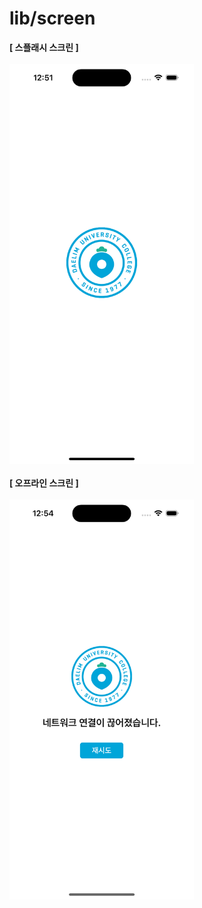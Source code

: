# lib/screen

<b>[ 스플래시 스크린 ]</b>
<br />
<br />
<img src="https://github.com/team-ilpalsam/Flutter_DaelimMarket/blob/main/readme/welcome/splash.png" width="auto" height="640px">
<br />
<br />
<b>[ 오프라인 스크린 ]</b>
<br />
<br />
<img src="https://github.com/team-ilpalsam/Flutter_DaelimMarket/blob/main/readme/welcome/offline.png" width="auto" height="640px">
